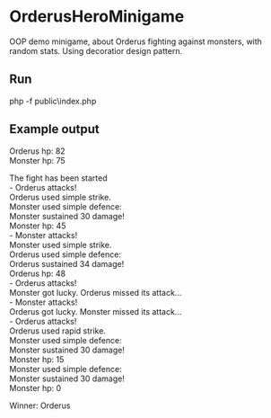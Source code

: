 # OrderusHeroMinigame
OOP demo minigame, about Orderus fighting against monsters, with random stats.
Using decoratior design pattern.

## Run
php -f public\index.php

## Example output
Orderus hp: 82<br />
Monster hp: 75<br />

The fight has been started<br />
\- Orderus attacks!<br />
Orderus used simple strike.<br /> 
Monster used simple defence:<br />
Monster sustained 30 damage!<br />
Monster hp: 45<br />
\- Monster attacks!<br />
Monster used simple strike.<br />
Orderus used simple defence:<br />
Orderus sustained 34 damage!<br />
Orderus hp: 48<br />
\- Orderus attacks!<br />
Monster got lucky. Orderus missed its attack...<br />
\- Monster attacks!<br />
Orderus got lucky. Monster missed its attack...<br />
\- Orderus attacks!<br />
Orderus used rapid strike.<br />
Monster used simple defence:<br />
Monster sustained 30 damage!<br />
Monster hp: 15<br />
Monster used simple defence:<br />
Monster sustained 30 damage!<br />
Monster hp: 0<br />

Winner: Orderus
